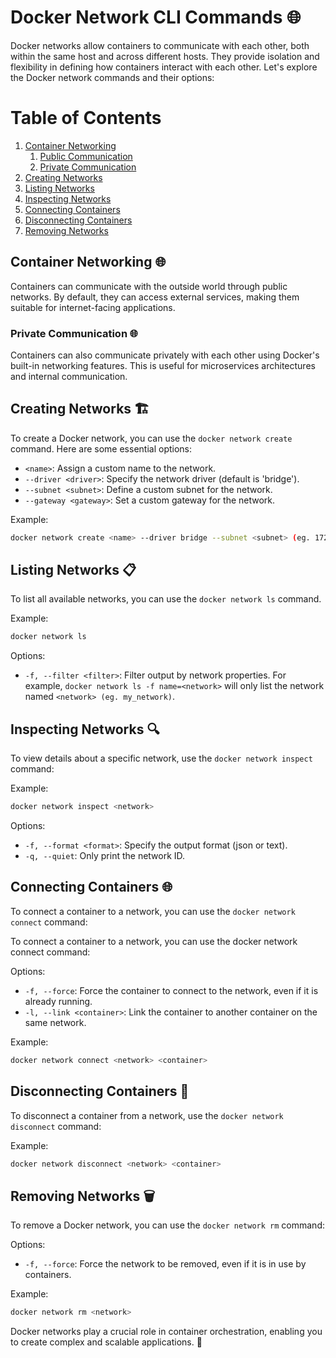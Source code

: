 # Docker Network CLI Commands 🌐

Docker networks allow containers to communicate with each other, both within the same host and across different hosts. They provide isolation and flexibility in defining how containers interact with each other. Let's explore the Docker network commands and their options:

# Table of Contents

1. [Container Networking](#container-networking-🌐)
    1. [Public Communication](#public-communication-🌐)
    2. [Private Communication](#private-communication-🌐)
2. [Creating Networks](#creating-networks-🏗️)
3. [Listing Networks](#listing-networks-📋)
4. [Inspecting Networks](#inspecting-networks-🔍)
5. [Connecting Containers](#connecting-containers-🌐)
6. [Disconnecting Containers](#disconnecting-containers-🚫)
7. [Removing Networks](#removing-networks-🗑️)

## Container Networking 🌐

Containers can communicate with the outside world through public networks. By default, they can access external services, making them suitable for internet-facing applications.

### Private Communication 🌐

Containers can also communicate privately with each other using Docker's built-in networking features. This is useful for microservices architectures and internal communication.


## Creating Networks 🏗️

To create a Docker network, you can use the `docker network create` command. Here are some essential options:

- `<name>`: Assign a custom name to the network.
- `--driver <driver>`: Specify the network driver (default is 'bridge').
- `--subnet <subnet>`: Define a custom subnet for the network.
- `--gateway <gateway>`: Set a custom gateway for the network.

Example:
```bash
docker network create <name> --driver bridge --subnet <subnet> (eg. 172.18.0.0/16) --gateway <gateway> (eg. 172.18.0.1)
```

## Listing Networks 📋

To list all available networks, you can use the `docker network ls` command.

Example:
```bash
docker network ls
```

Options:

- `-f, --filter <filter>`: Filter output by network properties. For example, `docker network ls -f name=<network>` will only list the network named `<network> (eg. my_network)`.

## Inspecting Networks 🔍

To view details about a specific network, use the `docker network inspect` command:

Example:
```bash
docker network inspect <network>
```

Options:

- `-f, --format <format>`: Specify the output format (json or text).
- `-q, --quiet`: Only print the network ID.


## Connecting Containers 🌐

To connect a container to a network, you can use the `docker network connect` command:

To connect a container to a network, you can use the docker network connect command:

Options:

- `-f, --force`: Force the container to connect to the network, even if it is already running.
- `-l, --link <container>`: Link the container to another container on the same network.

Example:
```bash
docker network connect <network> <container>
```

## Disconnecting Containers 🚫

To disconnect a container from a network, use the `docker network disconnect` command:

Example:
```bash
docker network disconnect <network> <container>
```

## Removing Networks 🗑️

To remove a Docker network, you can use the `docker network rm` command:

Options:
- `-f, --force`: Force the network to be removed, even if it is in use by containers.

Example:
```bash
docker network rm <network>
```

Docker networks play a crucial role in container orchestration, enabling you to create complex and scalable applications. 🚀